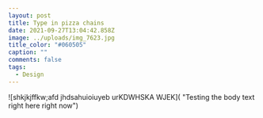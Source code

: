 ```yaml
---
layout: post
title: Type in pizza chains
date: 2021-09-27T13:04:42.858Z
image: ../uploads/img_7623.jpg
title_color: "#060505"
caption: ""
comments: false
tags:
  - Design
---
```

![shkjkjffkw;afd jhdsahuioiuyeb urKDWHSKA WJEK]( "Testing the body text right here right now")